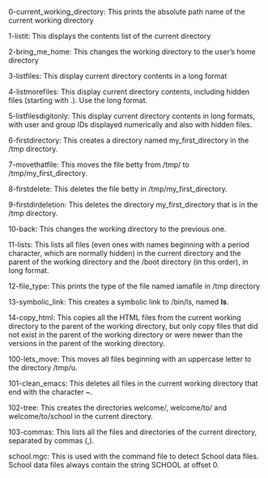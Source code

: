 0-current_working_directory: This prints the absolute path name of the current working directory

1-listit: This displays the contents list of the current directory

2-bring_me_home: This changes the working directory to the user’s home directory

3-listfiles: This display current directory contents in a long format

4-listmorefiles: This display current directory contents, including hidden files (starting with .). Use the long format.

5-listfilesdigitonly: This display current directory contents in long formats, with user and group IDs displayed numerically and also with hidden files.

6-firstdirectory: This creates a directory named my_first_directory in the /tmp directory.

7-movethatfile: This moves the file betty from /tmp/ to /tmp/my_first_directory.

8-firstdelete: This deletes the file betty in /tmp/my_first_directory.

9-firstdirdeletion: This deletes the directory my_first_directory that is in the /tmp directory.

10-back: This changes the working directory to the previous one.

11-lists: This  lists all files (even ones with names beginning with a period character, which are normally hidden) in the current directory and the parent of the working directory and the /boot directory (in this order), in long format.

12-file_type: This prints the type of the file named iamafile in /tmp directory

13-symbolic_link: This creates a symbolic link to /bin/ls, named __ls__.

14-copy_html: This copies all the HTML files from the current working directory to the parent of the working directory, but only copy files that did not exist in the parent of the working directory or were newer than the versions in the parent of the working directory.

100-lets_move: This moves all files beginning with an uppercase letter to the directory /tmp/u.

101-clean_emacs: This deletes all files in the current working directory that end with the character ~.

102-tree: This creates the directories welcome/, welcome/to/ and welcome/to/school in the current directory.

103-commas: This lists all the files and directories of the current directory, separated by commas (,).

school.mgc: This is used with the command file to detect School data files. School data files always contain the string SCHOOL at offset 0.
